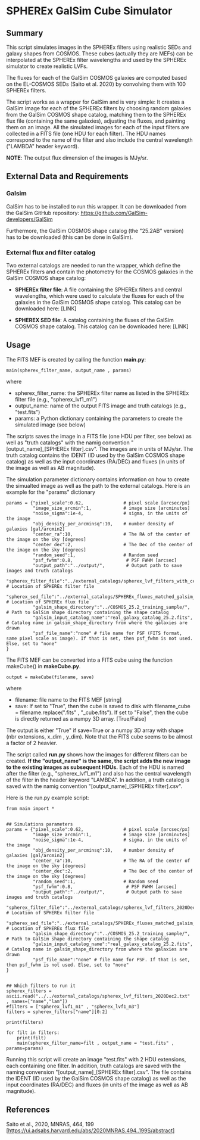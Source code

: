 # SPHEREx GalSim Cube Simulator

## Summary

This script simulates images in the SPHEREx filters using realistic SEDs and galaxy shapes from COSMOS. These cubes (actually they are MEFs) can be interpolated at the SPHEREx filter wavelengths and used by the SPHEREx simulator to create realistic LVFs.

The fluxes for each of the GalSim COSMOS galaxies are computed based on the EL-COSMOS SEDs (Saito et al. 2020) by convolving them with 100 SPHEREx filters. 

The script works as a wrapper for GalSim and is very simple: It creates a GalSim image for each of the SPHEREx filters by choosing random galaxies from the GalSim COSMOS shape catalog, matching them to the SPHEREx flux file (containing the same galaxies), adjusting the fluxes, and painting them on an image. All the simulated images for each of the input filters are collected in a FITS file (one HDU for each filter). The HDU names correspond to the name of the filter and also include the central wavelength ("LAMBDA" header keyword).

__NOTE__: The output flux dimension of the images is MJy/sr.

## External Data and Requirements

### Galsim

GalSim has to be installed to run this wrapper. It can be downloaded from the GalSim GitHub repository:
https://github.com/GalSim-developers/GalSim

Furthermore, the GalSim COSMOS shape catalog (the "25.2AB" version) has to be downloaded (this can be done in GalSim).

### External flux and filter catalog

Two external catalogs are needed to run the wrapper, which define the SPHEREx filters and contain the photometry for the COSMOS galaxies in the GalSim COSMOS shape catalog:

* __SPHEREx filter file__: A file containing the SPHEREx filters and central wavelengths, which were used to calculate the fluxes for each of the galaxies in the GalSim COSMOS shape catalog. This catalog can be downloaded here: [LINK]

* __SPHEREX SED file__: A catalog containing the fluxes of the GalSim COSMOS shape catalog. This catalog can be downloaded here: [LINK]


## Usage

The FITS MEF is created by calling the function __main.py__:

```
main(spherex_filter_name, output_name , params)
```

where

* spherex_filter_name: the SPHEREx filter name as listed in the SPHEREx filter file (e.g., "spherex_lvf1_m1")
* output_name: name of the output FITS image and truth catalogs (e.g., "test.fits")
* params: a Python dictionary containing the parameters to create the simulated image (see below)

The scripts saves the image in a FITS file (one HDU per filter, see below) as well as "truth catalogs" with the namig convention "[output_name]_[SPHEREx filter].csv". The images are in units of MJy/sr. The truth catalog contains the IDENT (ID used by the GalSim COSMOS shape catalog) as well as the input coordinates (RA/DEC) and fluxes (in units of the image as well as AB magnitude).


The simulation parameter dictionary contains information on how to create the simualted image as well as the path to the external catalogs.
Here is an example for the "params" dictionary

```
params = {"pixel_scale":0.62,               # pixel scale [arcsec/px]
          "image_size_arcmin":1,            # image size [arcminutes]
          "noise_sigma":1e-4,               # sigma, in the units of the image
          "obj_density_per_arcminsq":10,    # number density of galaxies [gal/arcmin2] 
          "center_ra":10,                   # The RA of the center of the image on the sky [degrees]
          "center_dec":2,                   # The Dec of the center of the image on the sky [degrees]
          "random_seed":1,                  # Random seed
          "psf_fwhm":0.8,                    # PSF FWHM [arcsec]
          "output_path":"../output/",        # Output path to save images and truth catalogs
          "spherex_filter_file":"../external_catalogs/spherex_lvf_filters_with_centwave_2020Dec3.txt", # Location of SPHEREx filter file
          "spherex_sed_file":"../external_catalogs/SPHEREx_fluxes_matched_galsim_2020Dec8.fits", # Location of SPHEREx flux file
          "galsim_shape_directory":"../COSMOS_25.2_training_sample/", # Path to GalSim shape directory containing the shape catalog
          "galsim_input_catalog_name":"real_galaxy_catalog_25.2.fits", # Catalog name in galsim_shape_directory from where the galaxies are drawn
          "psf_file_name":"none" # file name for PSF (FITS format, same pixel scale as image). If that is set, then psf_fwhm is not used. Else, set to "none"
}
```

The FITS MEF can be converted into a FITS cube using the function makeCube() in __makeCube.py__. 
```
output = makeCube(filename, save)
```

where

* filename: file name to the FITS MEF [string]
* save: If set to "True", then the cube is saved to disk with filename_cube = filename.replace(".fits" , "_cube.fits"). If set to "False", then the cube is directly returned as a numpy 3D array.  [True/False]

The output is either "True" if save=True or a numpy 3D array with shape (nbr extensions, x_dim , y_dim).
Note that the FITS cube seems to be almost a factor of 2 heavier.


The script called __run.py__ shows how the images for different filters can be created. __If the "output_name" is the same, the script adds the new image to the existing images as subsequent HDUs.__ Each of the HDU is named after the filter (e.g., "spherex_lvf1_m1") and also has the central wavelength of the filter in the header keyword "LAMBDA". In addition, a truth catalog is saved with the namig convention "[output_name]_[SPHEREx filter].csv".

Here is the run.py example script:

```
from main import *


## Simulations parameters
params = {"pixel_scale":0.62,               # pixel scale [arcsec/px]
          "image_size_arcmin":1,            # image size [arcminutes]
          "noise_sigma":1e-4,               # sigma, in the units of the image
          "obj_density_per_arcminsq":10,    # number density of galaxies [gal/arcmin2] 
          "center_ra":10,                   # The RA of the center of the image on the sky [degrees]
          "center_dec":2,                   # The Dec of the center of the image on the sky [degrees]
          "random_seed":1,                  # Random seed
          "psf_fwhm":0.8,                    # PSF FWHM [arcsec]
          "output_path":"../output/",        # Output path to save images and truth catalogs
          "spherex_filter_file":"../external_catalogs/spherex_lvf_filters_2020Dec2.txt", # Location of SPHEREx filter file
          "spherex_sed_file":"../external_catalogs/SPHEREx_fluxes_matched_galsim_2020Dec8.fits", # Location of SPHEREx flux file
          "galsim_shape_directory":"../COSMOS_25.2_training_sample/", # Path to GalSim shape directory containing the shape catalog
          "galsim_input_catalog_name":"real_galaxy_catalog_25.2.fits", # Catalog name in galsim_shape_directory from where the galaxies are drawn
          "psf_file_name":"none" # file name for PSF. If that is set, then psf_fwhm is not used. Else, set to "none"
}


## Which filters to run it
spherex_filters = ascii.read("../../external_catalogs/spherex_lvf_filters_2020Dec2.txt" , names=["name","lam"])
#filters = ["spherex_lvf1_m1" , "spherex_lvf1_m3"]
filters = spherex_filters["name"][0:2]

print(filters)

for filt in filters:
    print(filt)
    main(spherex_filter_name=filt , output_name = "test.fits" , params=params)
```

Running this script will create an image "test.fits" with 2 HDU extensions, each containing one filter. In addition, truth catalogs are saved with the naming convension "[output_name]_[SPHEREx filter].csv". The file contains the IDENT (ID used by the GalSim COSMOS shape catalog) as well as the input coordinates (RA/DEC) and fluxes (in units of the image as well as AB magnitude).




## References

Saito et al., 2020, MNRAS, 464, 199 [https://ui.adsabs.harvard.edu/abs/2020MNRAS.494..199S/abstract]
